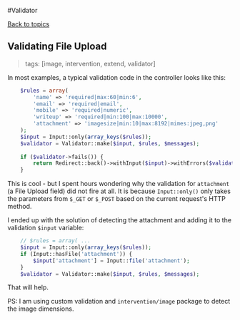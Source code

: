 #Validator

[Back to topics](README.md)

## Validating File Upload
>tags: [image, intervention, extend, validator]

In most examples, a typical validation code in the controller looks like this:

````php
    $rules = array(
        'name' => 'required|max:60|min:6',
        'email' => 'required|email',
        'mobile' => 'required|numeric',
        'writeup' => 'required|min:100|max:10000',
        'attachment' => 'imagesize|min:10|max:8192|mimes:jpeg,png'
    );
    $input = Input::only(array_keys($rules));
    $validator = Validator::make($input, $rules, $messages);
    
    if ($validator->fails()) {
        return Redirect::back()->withInput($input)->withErrors($validator);
    }
````

This is cool - but I spent hours wondering why the validation for `attachment` (a File Upload field) did not fire at all. It is because `Input::only()` only takes the parameters from `$_GET` or `$_POST` based on the current request's HTTP method. 

I ended up with the solution of detecting the attachment and adding it to the validation `$input` variable:

````php
    // $rules = array( ...
    $input = Input::only(array_keys($rules));
    if (Input::hasFile('attachment')) {
        $input['attachment'] = Input::file('attachment');
    }
    $validator = Validator::make($input, $rules, $messages);
````

That will help.

PS: I am using custom validation and `intervention/image` package to detect the image dimensions.
